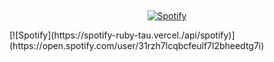 &nbsp;<div align="center">
    [![Spotify](https://spotify-ruby-tau.vercel.app/api/spotify)](https://open.spotify.com/user/31rzh7lcqbcfeulf7l2bheedtg7i)

   
</div> 
[![Spotify](https://spotify-ruby-tau.vercel./api/spotify)](https://open.spotify.com/user/31rzh7lcqbcfeulf7l2bheedtg7i)
